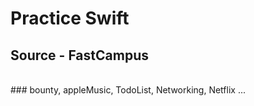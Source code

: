 # Practice Swift

## Source - FastCampus
<br>
### bounty, appleMusic, TodoList, Networking, Netflix ...
